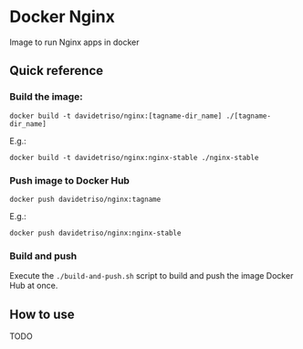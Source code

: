 # Docker Nginx

Image to run Nginx apps in docker

## Quick reference

### Build the image:

```
docker build -t davidetriso/nginx:[tagname-dir_name] ./[tagname-dir_name]
```

E.g.:

```
docker build -t davidetriso/nginx:nginx-stable ./nginx-stable
```

### Push image to Docker Hub

```
docker push davidetriso/nginx:tagname
```

E.g.:

```
docker push davidetriso/nginx:nginx-stable
```

###  Build and push

Execute the `./build-and-push.sh` script to build and push the image Docker Hub at once.

## How to use

TODO